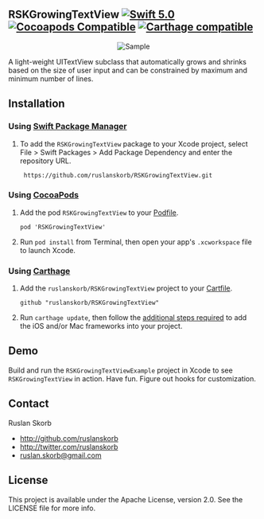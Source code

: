 ## RSKGrowingTextView [![Swift 5.0](https://img.shields.io/badge/Swift-5.0-orange.svg?style=flat)](https://developer.apple.com/swift/) [![Cocoapods Compatible](https://img.shields.io/cocoapods/v/RSKGrowingTextView.svg)](https://img.shields.io/cocoapods/v/RSKGrowingTextView.svg) [![Carthage compatible](https://img.shields.io/badge/Carthage-compatible-4BC51D.svg?style=flat)](https://github.com/ruslanskorb/RSKGrowingTextView)

<p align="center">
  <img src="RSKGrowingTextViewExample/RSKGrowingTextViewExample.gif" alt="Sample">
</p>

A light-weight UITextView subclass that automatically grows and shrinks based on the size of user input and can be constrained by maximum and minimum number of lines.

## Installation

### Using [Swift Package Manager](https://swift.org/package-manager/)

1. To add the `RSKGrowingTextView` package to your Xcode project, select File > Swift Packages > Add Package Dependency and enter the repository URL. 
    
        https://github.com/ruslanskorb/RSKGrowingTextView.git

### Using [CocoaPods](http://cocoapods.org)

1.  Add the pod `RSKGrowingTextView` to your [Podfile](http://guides.cocoapods.org/using/the-podfile.html).

        pod 'RSKGrowingTextView'

2.  Run `pod install` from Terminal, then open your app's `.xcworkspace` file to launch Xcode.

### Using [Carthage](https://github.com/Carthage/Carthage)

1.  Add the `ruslanskorb/RSKGrowingTextView` project to your [Cartfile](https://github.com/Carthage/Carthage/blob/master/Documentation/Artifacts.md#cartfile).

        github "ruslanskorb/RSKGrowingTextView"

2.  Run `carthage update`, then follow the [additional steps required](https://github.com/Carthage/Carthage#adding-frameworks-to-an-application) to add the iOS and/or Mac frameworks into your project.

## Demo

Build and run the `RSKGrowingTextViewExample` project in Xcode to see `RSKGrowingTextView` in action.
Have fun. Figure out hooks for customization.

## Contact

Ruslan Skorb

- http://github.com/ruslanskorb
- http://twitter.com/ruslanskorb
- ruslan.skorb@gmail.com

## License

This project is available under the Apache License, version 2.0. See the LICENSE file for more info.
